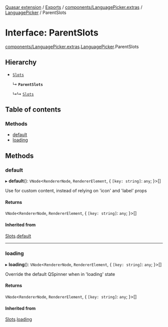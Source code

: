 [Quasar extension](../index.md) / [Exports](../modules.md) / [components/LanguagePicker.extras](../modules/components_LanguagePicker_extras.md) / [LanguagePicker](../modules/components_LanguagePicker_extras.LanguagePicker.md) / ParentSlots

# Interface: ParentSlots

[components/LanguagePicker.extras](../modules/components_LanguagePicker_extras.md).[LanguagePicker](../modules/components_LanguagePicker_extras.LanguagePicker.md).ParentSlots

## Hierarchy

- [`Slots`](components_IconButton_extras.IconButton.Slots.md)

  ↳ **`ParentSlots`**

  ↳↳ [`Slots`](components_LanguagePicker_extras.LanguagePicker.Slots.md)

## Table of contents

### Methods

- [default](components_LanguagePicker_extras.LanguagePicker.ParentSlots.md#default)
- [loading](components_LanguagePicker_extras.LanguagePicker.ParentSlots.md#loading)

## Methods

### default

▸ **default**(): `VNode`<`RendererNode`, `RendererElement`, { `[key: string]`: `any`;  }\>[]

Use for custom content, instead of relying on 'icon' and 'label' props

#### Returns

`VNode`<`RendererNode`, `RendererElement`, { `[key: string]`: `any`;  }\>[]

#### Inherited from

[Slots](components_IconButton_extras.IconButton.Slots.md).[default](components_IconButton_extras.IconButton.Slots.md#default)

___

### loading

▸ **loading**(): `VNode`<`RendererNode`, `RendererElement`, { `[key: string]`: `any`;  }\>[]

Override the default QSpinner when in 'loading' state

#### Returns

`VNode`<`RendererNode`, `RendererElement`, { `[key: string]`: `any`;  }\>[]

#### Inherited from

[Slots](components_IconButton_extras.IconButton.Slots.md).[loading](components_IconButton_extras.IconButton.Slots.md#loading)
